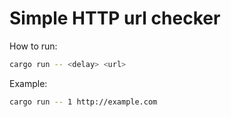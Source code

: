 # Simple HTTP url checker

How to run:

```bash
cargo run -- <delay> <url>
```

Example:

```bash
cargo run -- 1 http://example.com
```
